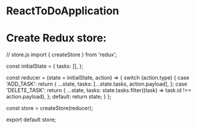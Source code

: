 # ReactToDoApplication
# Create Redux store:
// store.js
import { createStore } from 'redux';

const initialState = {
  tasks: [],
};

const reducer = (state = initialState, action) => {
  switch (action.type) {
    case 'ADD_TASK':
      return {
        ...state,
        tasks: [...state.tasks, action.payload],
      };
    case 'DELETE_TASK':
      return {
        ...state,
        tasks: state.tasks.filter((task) => task.id !== action.payload),
      };
    default:
      return state;
  }
};

const store = createStore(reducer);

export default store;
